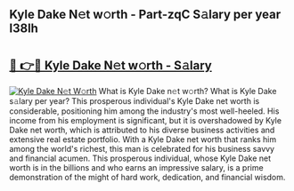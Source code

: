 ## Kyle Dake N𝚎t w𝚘rth - Part-zqC S𝚊lary per year l38lh

# <h2><a href="http://gc2pg0.nevu.top/?p=Kyle+Dake">🔗 👉🔴 Kyle Dake N𝚎t w𝚘rth - S𝚊lary</a></h2>

[![Kyle Dake N𝚎t W𝚘rth](https://i.imgur.com/Oavwk0R.jpeg)](http://gc2pg0.nevu.top/?p=Kyle+Dake)
What is Kyle Dake n𝚎t w𝚘rth? What is Kyle Dake s𝚊lary per year?
This prosperous individual's Kyle Dake net worth is considerable, positioning him among the industry's most well-heeled. His income from his employment is significant, but it is overshadowed by Kyle Dake net worth, which is attributed to his diverse business activities and extensive real estate portfolio. With a Kyle Dake net worth that ranks him among the world's richest, this man is celebrated for his business savvy and financial acumen. This prosperous individual, whose Kyle Dake net worth is in the billions and who earns an impressive salary, is a prime demonstration of the might of hard work, dedication, and financial wisdom.
